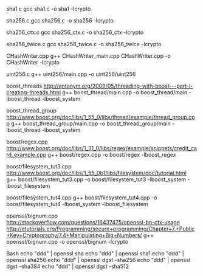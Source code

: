 
sha1.c
gcc sha1.c -o sha1 -lcrypto

sha256.c
gcc sha256.c -o sha256 -lcrypto

sha256_ctx.c
gcc sha256_ctx.c -o sha256_ctx -lcrypto

sha256_twice.c
gcc sha256_twice.c -o sha256_twice -lcrypto

CHashWriter.cpp
g++ CHashWriter_main.cpp CHashWriter.cpp -o CHashWriter -lcrypto

uint256.c
g++ uint256/main.cpp -o uint256/uint256

boost_threads
http://antonym.org/2009/05/threading-with-boost---part-i-creating-threads.html
g++ boost_thread/main.cpp -o boost_thread/main -lboost_thread -lboost_system

boost_thread_group
http://www.boost.org/doc/libs/1_55_0/libs/thread/example/thread_group.cpp
g++ boost_thread_group/main.cpp -o boost_thread_group/main -lboost_thread -lboost_system

boost/regex.cpp
http://www.boost.org/doc/libs/1_31_0/libs/regex/example/snippets/credit_card_example.cpp
g++ boost/regex.cpp -o boost/regex -lboost_regex

boost/filesystem_tut3.cpp
http://www.boost.org/doc/libs/1_55_0b1/libs/filesystem/doc/tutorial.html
g++ boost/filesystem_tut3.cpp -o boost/filesystem_tut3 -lboost_system -lboost_filesystem

boost/filesystem_tut4.cpp
g++ boost/filesystem_tut4.cpp -o boost/filesystem_tut4 -lboost_system -lboost_filesystem

openssl/bignum.cpp
http://stackoverflow.com/questions/16437475/openssl-bn-ctx-usage
http://etutorials.org/Programming/secure+programming/Chapter+7.+Public+Key+Cryptography/7.4+Manipulating+Big+Numbers/
g++ openssl/bignum.cpp -o openssl/bignum -lcrypto

Bash
echo "ddd" | openssl sha
echo "ddd" | openssl sha1
echo "ddd" | openssl sha256
echo "ddd" | openssl dgst -sha256
echo "ddd" | openssl dgst -sha384
echo "ddd" | openssl dgst -sha512

